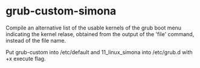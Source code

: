 # grub-custom-simona

Compile an alternative list of the usable kernels of the grub boot menu indicating the kernel relase, obtained from the output of the 'file' command, instead of the file name.

Put grub-custom into /etc/default and 11_linux_simona into /etc/grub.d with +x execute flag.
